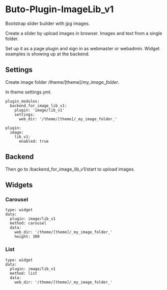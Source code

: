 # Buto-Plugin-ImageLib_v1

Bootstrap slider builder with jpg images.

Create a slider by upload images in browser. Images and text from a single folder.

Set up it as a page plugin and sign in as webmaster or webadmin. Widget examples is showing up at the backend.


## Settings

Create image folder /theme/[theme]/_my_image_folder_.

In theme settings.yml.

```
plugin_modules:  
  backend_for_image_lib_v1:  
    plugin: 'image/lib_v1'  
    settings:  
      web_dir: '/theme/[theme]/_my_image_folder_'  
```      

```
plugin:
  image:
    lib_v1:
      enabled: true
```

## Backend

Then go to /backend_for_image_lib_v1/start to upload images.

## Widgets

### Carousel

```
type: widget
data:
  plugin: image/lib_v1
  method: carousel
  data:
    web_dir: '/theme/[theme]/_my_image_folder_'
    height: 300
```
    
### List

```
type: widget
data:
  plugin: image/lib_v1
  method: list
  data:
    web_dir: '/theme/[theme]/_my_image_folder_'
```
    
    
    
